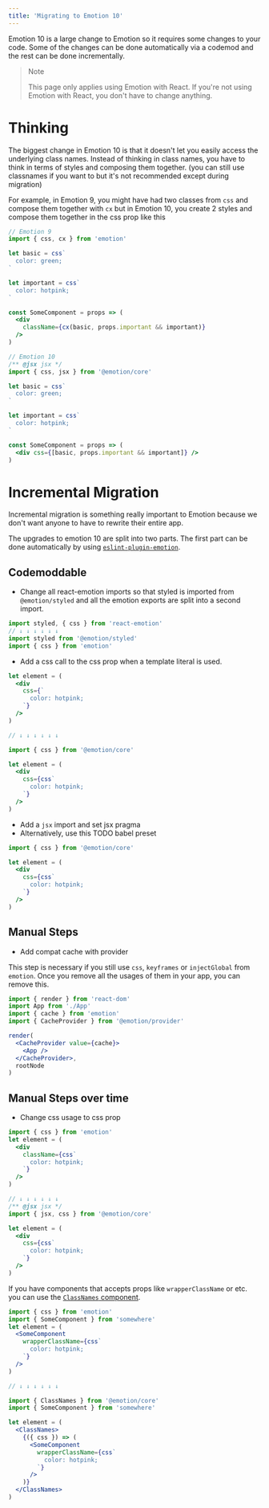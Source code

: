 ```yaml
---
title: 'Migrating to Emotion 10'
---
```


Emotion 10 is a large change to Emotion so it requires some changes to your code. Some of the changes can be done automatically via a codemod and the rest can be done incrementally.

> Note
>
> This page only applies using Emotion with React. If you're not using Emotion with React, you don't have to change anything.

# Thinking

The biggest change in Emotion 10 is that it doesn't let you easily access the underlying class names. Instead of thinking in class names, you have to think in terms of styles and composing them together. (you can still use classnames if you want to but it's not recommended except during migration)

For example, in Emotion 9, you might have had two classes from `css` and compose them together with `cx` but in Emotion 10, you create 2 styles and compose them together in the css prop like this

```jsx
// Emotion 9
import { css, cx } from 'emotion'

let basic = css`
  color: green;
`

let important = css`
  color: hotpink;
`

const SomeComponent = props => (
  <div
    className={cx(basic, props.important && important)}
  />
)
```

```jsx
// Emotion 10
/** @jsx jsx */
import { css, jsx } from '@emotion/core'

let basic = css`
  color: green;
`

let important = css`
  color: hotpink;
`

const SomeComponent = props => (
  <div css={[basic, props.important && important]} />
)
```

# Incremental Migration

Incremental migration is something really important to Emotion because we don't want anyone to have to rewrite their entire app.

The upgrades to emotion 10 are split into two parts. The first part can be done automatically by using [`eslint-plugin-emotion`](./eslint-plugin-emotion#emotion-10-codemods).

## Codemoddable

- Change all react-emotion imports so that styled is imported from `@emotion/styled` and all the emotion exports are split into a second import.

```jsx
import styled, { css } from 'react-emotion'
// ↓ ↓ ↓ ↓ ↓ ↓
import styled from '@emotion/styled'
import { css } from 'emotion'
```

- Add a css call to the css prop when a template literal is used.

```jsx
let element = (
  <div
    css={`
      color: hotpink;
    `}
  />
)

// ↓ ↓ ↓ ↓ ↓ ↓

import { css } from '@emotion/core'

let element = (
  <div
    css={css`
      color: hotpink;
    `}
  />
)
```

- Add a `jsx` import and set jsx pragma
- Alternatively, use this TODO babel preset

```jsx
import { css } from '@emotion/core'

let element = (
  <div
    css={css`
      color: hotpink;
    `}
  />
)
```

## Manual Steps

- Add compat cache with provider

This step is necessary if you still use `css`, `keyframes` or `injectGlobal` from `emotion`. Once you remove all the usages of them in your app, you can remove this.

```jsx
import { render } from 'react-dom'
import App from './App'
import { cache } from 'emotion'
import { CacheProvider } from '@emotion/provider'

render(
  <CacheProvider value={cache}>
    <App />
  </CacheProvider>,
  rootNode
)
```

## Manual Steps over time

- Change css usage to css prop

```jsx
import { css } from 'emotion'
let element = (
  <div
    className={css`
      color: hotpink;
    `}
  />
)

// ↓ ↓ ↓ ↓ ↓ ↓
/** @jsx jsx */
import { jsx, css } from '@emotion/core'

let element = (
  <div
    css={css`
      color: hotpink;
    `}
  />
)
```

If you have components that accepts props like `wrapperClassName` or etc. you can use the [`ClassNames` component](./class-names.md).

```jsx
import { css } from 'emotion'
import { SomeComponent } from 'somewhere'
let element = (
  <SomeComponent
    wrapperClassName={css`
      color: hotpink;
    `}
  />
)

// ↓ ↓ ↓ ↓ ↓ ↓

import { ClassNames } from '@emotion/core'
import { SomeComponent } from 'somewhere'

let element = (
  <ClassNames>
    {({ css }) => (
      <SomeComponent
        wrapperClassName={css`
          color: hotpink;
        `}
      />
    )}
  </ClassNames>
)
```
